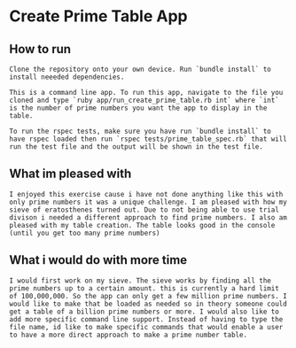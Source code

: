# Create Prime Table App

## How to run
    Clone the repository onto your own device. Run `bundle install` to install neeeded dependencies. 

    This is a command line app. To run this app, navigate to the file you cloned and type `ruby app/run_create_prime_table.rb int` where `int` is the number of prime numbers you want the app to display in the table. 

    To run the rspec tests, make sure you have run `bundle install` to have rspec loaded then run `rspec tests/prime_table_spec.rb` that will run the test file and the output will be shown in the test file. 

## What im pleased with
    I enjoyed this exercise cause i have not done anything like this with only prime numbers it was a unique challenge. I am pleased with how my sieve of eratosthenes turned out. Due to not being able to use trial divison i needed a different approach to find prime numbers. I also am pleased with my table creation. The table looks good in the console (until you get too many prime numbers)

## What i would do with more time
    I would first work on my sieve. The sieve works by finding all the prime numbers up to a certain amount. this is currently a hard limit of 100,000,000. So the app can only get a few million prime numbers. I would like to make that be loaded as needed so in theory someone could get a table of a billion prime numbers or more. I would also like to add more specific command line support. Instead of having to type the file name, id like to make specific commands that would enable a user to have a more direct approach to make a prime number table. 

